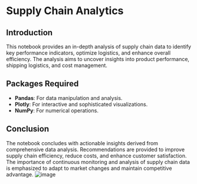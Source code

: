 # Supply Chain Analytics

## Introduction

This notebook provides an in-depth analysis of supply chain data to identify key performance indicators, optimize logistics, and enhance overall efficiency. The analysis aims to uncover insights into product performance, shipping logistics, and cost management.

## Packages Required

- **Pandas**: For data manipulation and analysis.
- **Plotly**: For interactive and sophisticated visualizations.
- **NumPy**: For numerical operations.

## Conclusion

The notebook concludes with actionable insights derived from comprehensive data analysis. Recommendations are provided to improve supply chain efficiency, reduce costs, and enhance customer satisfaction. The importance of continuous monitoring and analysis of supply chain data is emphasized to adapt to market changes and maintain competitive advantage.
![image](https://github.com/Tanvik-VP/Supply-chain-analytics/assets/77459265/f6aa3b44-02f8-4722-a98b-f1f86446e4cc)
